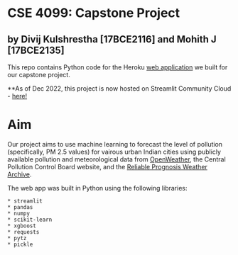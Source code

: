 # CSE 4099: Capstone Project
## by Divij Kulshrestha [17BCE2116] and Mohith J [17BCE2135]

This repo contains Python code for the Heroku [web application](https://pollution-forecast.herokuapp.com/) we built for our capstone project. 

**As of Dec 2022, this project is now hosted on Streamlit Community Cloud - [here!](https://github.com/divijkulshrestha/capstone_project)

# Aim
Our project aims to use machine learning to forecast the level of pollution (specifically, PM 2.5 values) for vairous urban Indian cities using publicly available pollution and meteorological data from [OpenWeather](https://openweathermap.org/), the Central Pollution Control Board website, and the [Reliable Prognosis Weather Archive](https://rp5.ru).

The web app was built in Python using the following libraries:

    * streamlit
    * pandas
    * numpy
    * scikit-learn
    * xgboost
    * requests
    * pytz
    * pickle
